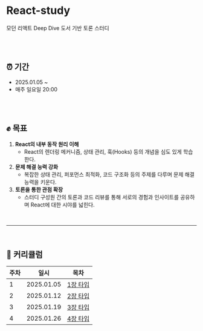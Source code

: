 # React-study
모던 리액트 Deep Dive 도서 기반 토론 스터디

<br/><br/>

## ⏰ 기간
- 2025.01.05 ~ 
- 매주 일요일 20:00

<br/><br/>

## ✊ 목표
1. **React의 내부 동작 원리 이해**
   - React의 렌더링 메커니즘, 상태 관리, 훅(Hooks) 등의 개념을 심도 있게 학습한다.
2. **문제 해결 능력 강화**
   - 복잡한 상태 관리, 퍼포먼스 최적화, 코드 구조화 등의 주제를 다루며 문제 해결 능력을 키운다.
3. **토론을 통한 관점 확장**
   - 스터디 구성원 간의 토론과 코드 리뷰를 통해 서로의 경험과 인사이트를 공유하며 React에 대한 시야를 넓힌다.

<br/>

---

<br/>

## 📆 커리큘럼

| 주차 | 일시 | 목차 |
| --- | --- | --- |
| 1 | 2025.01.05 | [1장 타입](/) |
| 2 | 2025.01.12 | [2장 타입](/) |
| 3 | 2025.01.19 | [3장 타입](/) |
| 4 | 2025.01.26 | [4장 타입](/) |

<br/><br/>
